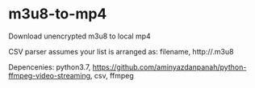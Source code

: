 # m3u8-to-mp4
Download unencrypted m3u8 to local mp4

CSV parser assumes your list is arranged as: filename, http://<linktoplace>.m3u8 

Depencenies: 
python3.7,
https://github.com/aminyazdanpanah/python-ffmpeg-video-streaming,
csv,
ffmpeg
